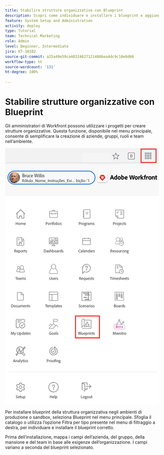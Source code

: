 ```yaml
---
title: Stabilire strutture organizzative con Blueprint
description: Scopri come individuare e installare i blueprint e aggiungerli al [!UICONTROL Menu principale].
feature: System Setup and Administration
activity: deploy
type: Tutorial
team: Technical Marketing
role: Admin
level: Beginner, Intermediate
jira: KT-10102
source-git-commit: a25a49e59ca483246271214886ea4dc9c10e8d66
workflow-type: ht
source-wordcount: '131'
ht-degree: 100%

---
```




# Stabilire strutture organizzative con Blueprint

Gli amministratori di Workfront possono utilizzare i progetti per creare strutture organizzative. Questa funzione, disponibile nel menu principale, consente di semplificare la creazione di aziende, gruppi, ruoli e team nell’ambiente.

![Strutture organizzative con [!UICONTROL Blueprint]](assets/BP_orgstructure_01.png)

Per installare blueprint della struttura organizzativa negli ambienti di produzione o sandbox, seleziona Blueprint nel menu principale. Sfoglia il catalogo o utilizza l’opzione Filtra per tipo presente nel menu di filtraggio a destra, per individuare e installare il blueprint corretto.

Prima dell’installazione, mappa i campi dell’azienda, del gruppo, della mansione e del team in base alle esigenze dell’organizzazione. I campi variano a seconda del blueprint selezionato.

<!--Note: There are two types of Blueprints—Project Template and Organizational Structure. For more information on using blueprints and steps you need to take following installation, refer to the Blueprints articles.-->
